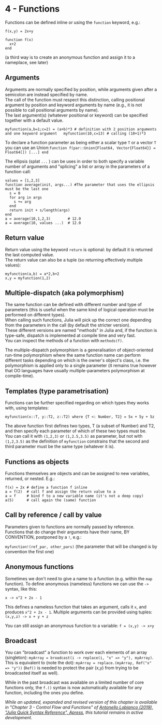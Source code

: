 # 4 - Functions

Functions can be defined inline or using the `function` keyword, e.g.:

`f(x,y) = 2x+y`

```text
function f(x)
  x+2
end
```

\(a third way is to create an anonymous function and assign it to a nameplace, see later\)

## Arguments

Arguments are normally specified by position, while arguments given after a semicolon are instead specified by name.  
The call of the function must respect this distinction, calling positional argument by position and keyword arguments by name \(e.g., it is not possible to call positional arguments by name\).  
The last argument\(s\) \(whatever positional or keyword\) can be specified together with a default value.

`myfunction(a,b=1;c=2) = (a+b)*3 # definition with 2 position arguments and one keyword argument  
myfunction(10,c=13) # calling (10+1)*3` 

To declare a function parameter as being either a scalar type `T` or a vector `T` you can use an Union:`function f(par::Union{Float64, Vector{Float64}} = Float64[]) [...] end`

The ellipsis \(splat `...` \) can be uses in order to both specify a variable number of arguments and "splicing" a list or array in the parameters of a function call:

```text
values = [1,2,3]
function average(init, args...) #The parameter that uses the ellipsis must be the last one
  s = 0
  for arg in args 
    s += arg 
  end
  return init + s/length(args)
end
a = average(10,1,2,3)        # 12.0
a = average(10, values ...)  # 12.0
```

## Return value

Return value using the keyword `return` is optional: by default it is returned the last computed value.  
The return value can also be a tuple \(so returning effectively multiple values\):

```text
myfunction(a,b) = a*2,b+2
x,y = myfunction(1,2)
```

## Multiple-dispatch \(aka polymorphism\)

The same function can be defined with different number and type of parameters \(this is useful when the same kind of logical operation must be performed on different types\).  
When calling such functions, Julia will pick up the correct one depending from the parameters in the call \(by default the stricter version\).  
These different versions are named "methods" in Julia and, if the function is type-safe, dispatch is implemented at compile time and very fast.  
You can inspect the methods of a function with `methods(f)`.

The multiple-dispatch polymorphism is a generalisation of object-oriented run-time polymorphism where the same function name can perform different tasks depending on which is the owner's object's class, i.e. the polymorphism is applied only to a single parameter \(it remains true however that OO languages have usually multiple-parameters polymorphism at compile-time\).

## Templates \(type parametrisation\)

Functions can be further specified regarding on which types they works with, using templates:

`myfunction(x::T, y::T2, z::T2) where {T <: Number, T2} = 5x + 5y + 5z`

The above function first defines two types, T \(a subset of Number\) and T2, and then specify each parameter of which of these two types must be.  
You can call it  with `(1,2,3)` or `(1,2.5,3.5)` as parameter, but not with `(1,2,3.5)` as the definition of `myfunction` constrains that the second and third parameter must be the same type \(whatever it is\).

## Functions as objects

Functions themselves are objects and can be assigned to new variables, returned, or nested. E.g.:

```text
f(x) = 2x # define a function f inline
a = f(2)  # call f and assign the return value to a
a = f     # bind f to a new variable name (it's not a deep copy)
a(5)      # call again the (same) function
```

## Call by reference / call by value

Parameters given to functions are normally passed by reference.  
Functions that do change their arguments have their name, BY CONVENTION, postponed by a `!`, e.g.:

`myfunction!(ref_par, other_pars)` \(the parameter that will be changed is by convention the first one\)

## Anonymous functions

Sometimes we don't need to give a name to a function \(e.g. within the `map` function\). To define anonymous \(nameless\) functions we can use the `->` syntax, like this:

```text
x -> x^2 + 2x - 1
```

This defines a nameless function that takes an argument, calls it `x`, and produces `x^2 + 2x - 1`. Multiple arguments can be provided using tuples: `(x,y,z) -> x + y + z`

You can still assign an anonymous function to a variable: `f = (x,y) -> x+y`

## Broadcast

You can "broadcast" a function to work over each elements of an array \(singleton\): `myArray = broadcast(i -> replace(i, "x" => "y"), myArray)`. This is equivalent to \(note the dot\): `myArray = replace.(myArray, Ref("x" => "y"))` \(`Ref()` is needed to protect the pair \(x,y\) from trying to be broadcasted itself as well\).

While in the past broadcast was available on a limited number of core functions only, the `f.()` syntax is now  automatically available for any function, including the ones you define.

_While an updated, expanded and revised version of this chapter is available in "Chapter 3 - Control Flow and Functions" of [Antonello Lobianco (2019), "Julia Quick Syntax Reference", Apress](https://julia-book.com), this tutorial remains in active development._
